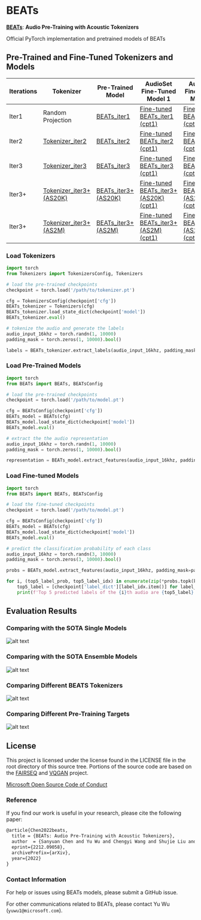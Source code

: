 
# BEATs

[**BEATs**](https://arxiv.org/abs/2212.09058): **Audio Pre-Training with Acoustic Tokenizers**

Official PyTorch implementation and pretrained models of BEATs

## Pre-Trained and Fine-Tuned Tokenizers and Models
Iterations  | Tokenizer  | Pre-Trained Model | AudioSet Fine-Tuned Model 1 | AudioSet Fine-Tuned Model 2
|---|---|---|---|---
Iter1  |  Random Projection | [BEATs_iter1](https://1drv.ms/u/s!AqeByhGUtINrgcpmY7IHhgc9q0pT7Q?e=uQuisJ)  | [Fine-tuned BEATs_iter1 (cpt1)](https://1drv.ms/u/s!AqeByhGUtINrgcpuRfRZmco2XulmFw?e=f2INHa) | [Fine-tuned BEATs_iter1 (cpt2)](https://1drv.ms/u/s!AqeByhGUtINrgcpyMlTmnRh0Wp_Qgg?e=sgzv8H) |
Iter2  |  [Tokenizer_iter2](https://1drv.ms/u/s!AqeByhGUtINrgcpnFGsfd_buKng5Pw?e=avWBJw)| [BEATs_iter2](https://1drv.ms/u/s!AqeByhGUtINrgcpwwEGgUyiI-jQyQw?e=1rP1RI)  | [Fine-tuned BEATs_iter2 (cpt1)](https://1drv.ms/u/s!AqeByhGUtINrgcp4l547zKa7xPqy8w?e=rsLdPr) | [Fine-tuned BEATs_iter2 (cpt2)](https://1drv.ms/u/s!AqeByhGUtINrgcp5APbt_2bdIQvX0w?e=2cd2ry) |
Iter3  |  [Tokenizer_iter3](https://1drv.ms/u/s!AqeByhGUtINrgcp1DEzUBtzHapxcqw?e=JZI5Uf)| [BEATs_iter3](https://1drv.ms/u/s!AqeByhGUtINrgcpxJUNDxg4eU0r-vA?e=qezPJ5)  | [Fine-tuned BEATs_iter3 (cpt1)](https://1drv.ms/u/s!AqeByhGUtINrgcplb48ll1zIt82eWQ?e=XyxrX7) | [Fine-tuned BEATs_iter3 (cpt2)](https://1drv.ms/u/s!AqeByhGUtINrgcptb4S-CeJnlJGtZA?e=2FyDy3) |
Iter3+  |  [Tokenizer_iter3+ (AS20K)](https://1drv.ms/u/s!AqeByhGUtINrgcpz_SnXxs0SrwHEwA?e=14nugm)| [BEATs_iter3+ (AS20K)](https://1drv.ms/u/s!AqeByhGUtINrgcpvdNz8-aYim60CIg?e=53V8pg)  | [Fine-tuned BEATs_iter3+ (AS20K) (cpt1)](https://1drv.ms/u/s!AqeByhGUtINrgcp2YHUCT1uZx2Kysw?e=nvu1Dw) | [Fine-tuned BEATs_iter3+ (AS20K) (cpt2)](https://1drv.ms/u/s!AqeByhGUtINrgcp092af0h7P3kXKFA?e=kUkPhN) |
Iter3+  |  [Tokenizer_iter3+ (AS2M)](https://1drv.ms/u/s!AqeByhGUtINrgcppJUDx2TmXiIMFyQ?e=pJsOLl)| [BEATs_iter3+ (AS2M)](https://1drv.ms/u/s!AqeByhGUtINrgcpke6_lRSZEKD5j2Q?e=A3FpOf)  | [Fine-tuned BEATs_iter3+ (AS2M) (cpt1)](https://1drv.ms/u/s!AqeByhGUtINrgcpoZecQbiXeaUjN8A?e=DasbeC) | [Fine-tuned BEATs_iter3+ (AS2M) (cpt2)](https://1drv.ms/u/s!AqeByhGUtINrgcpj8ujXH1YUtxooEg?e=E9Ncea) |


### Load Tokenizers

```python
import torch
from Tokenizers import TokenizersConfig, Tokenizers

# load the pre-trained checkpoints
checkpoint = torch.load('/path/to/tokenizer.pt')

cfg = TokenizersConfig(checkpoint['cfg'])
BEATs_tokenizer = Tokenizers(cfg)
BEATs_tokenizer.load_state_dict(checkpoint['model'])
BEATs_tokenizer.eval()

# tokenize the audio and generate the labels
audio_input_16khz = torch.randn(1, 10000)
padding_mask = torch.zeros(1, 10000).bool()

labels = BEATs_tokenizer.extract_labels(audio_input_16khz, padding_mask=padding_mask)
```


### Load Pre-Trained Models

```python
import torch
from BEATs import BEATs, BEATsConfig

# load the pre-trained checkpoints
checkpoint = torch.load('/path/to/model.pt')

cfg = BEATsConfig(checkpoint['cfg'])
BEATs_model = BEATs(cfg)
BEATs_model.load_state_dict(checkpoint['model'])
BEATs_model.eval()

# extract the the audio representation
audio_input_16khz = torch.randn(1, 10000)
padding_mask = torch.zeros(1, 10000).bool()

representation = BEATs_model.extract_features(audio_input_16khz, padding_mask=padding_mask)[0]
```


### Load Fine-tuned Models

```python
import torch
from BEATs import BEATs, BEATsConfig

# load the fine-tuned checkpoints
checkpoint = torch.load('/path/to/model.pt')

cfg = BEATsConfig(checkpoint['cfg'])
BEATs_model = BEATs(cfg)
BEATs_model.load_state_dict(checkpoint['model'])
BEATs_model.eval()

# predict the classification probability of each class
audio_input_16khz = torch.randn(3, 10000)
padding_mask = torch.zeros(3, 10000).bool()

probs = BEATs_model.extract_features(audio_input_16khz, padding_mask=padding_mask)[0]

for i, (top5_label_prob, top5_label_idx) in enumerate(zip(*probs.topk(k=5))):
    top5_label = [checkpoint['label_dict'][label_idx.item()] for label_idx in top5_label_idx]
    print(f'Top 5 predicted labels of the {i}th audio are {top5_label} with probability of {top5_label_prob}')
```

## Evaluation Results

### Comparing with the SOTA Single Models
![alt text](Evaluation_Results/Comparing_with_the_SOTA_Single_Models.png)


### Comparing with the SOTA Ensemble Models
![alt text](Evaluation_Results/Comparing_with_the_SOTA_Ensemble_Models.png)


### Comparing Different BEATS Tokenizers
![alt text](Evaluation_Results/Comparing_Different_BEATS_Tokenizers.png)


### Comparing Different Pre-Training Targets
![alt text](Evaluation_Results/Comparing_Different_Pre-Training_Targets.png)


## License
This project is licensed under the license found in the LICENSE file in the root directory of this source tree.
Portions of the source code are based on the [FAIRSEQ](https://github.com/pytorch/fairseq) and [VQGAN](https://github.com/CompVis/taming-transformers) project.

[Microsoft Open Source Code of Conduct](https://opensource.microsoft.com/codeofconduct)


### Reference
If you find our work is useful in your research, please cite the following paper:
``` latex
@article{Chen2022beats,
  title = {BEATs: Audio Pre-Training with Acoustic Tokenizers},
  author  = {Sanyuan Chen and Yu Wu and Chengyi Wang and Shujie Liu and Daniel Tompkins and Zhuo Chen and Furu Wei},
  eprint={2212.09058},
  archivePrefix={arXiv},
  year={2022}
}
```
### Contact Information

For help or issues using BEATs models, please submit a GitHub issue.

For other communications related to  BEATs, please contact Yu Wu (`yuwu1@microsoft.com`).
